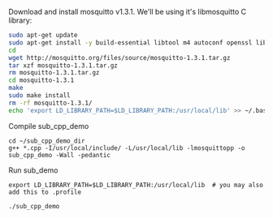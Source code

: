 Download and install mosquitto v1.3.1. We'll be using it's libmosquitto C library:


``` bash
sudo apt-get update
sudo apt-get install -y build-essential libtool m4 autoconf openssl libssl-dev libc-ares-dev
cd
wget http://mosquitto.org/files/source/mosquitto-1.3.1.tar.gz
tar xzf mosquitto-1.3.1.tar.gz
rm mosquitto-1.3.1.tar.gz
cd mosquitto-1.3.1
make
sudo make install
rm -rf mosquitto-1.3.1/
echo 'export LD_LIBRARY_PATH=$LD_LIBRARY_PATH:/usr/local/lib' >> ~/.bashrc # or ~/.profile
```


Compile sub_cpp_demo

```
cd ~/sub_cpp_demo_dir
g++ *.cpp -I/usr/local/include/ -L/usr/local/lib -lmosquittopp -o sub_cpp_demo -Wall -pedantic
```

Run sub_demo

```
export LD_LIBRARY_PATH=$LD_LIBRARY_PATH:/usr/local/lib  # you may also add this to .profile

./sub_cpp_demo
```
